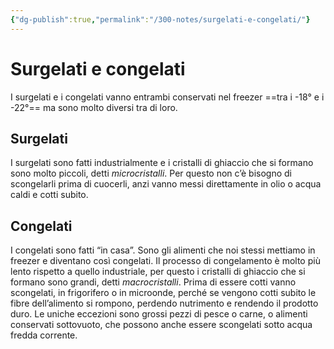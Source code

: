 ```yaml
---
{"dg-publish":true,"permalink":"/300-notes/surgelati-e-congelati/"}
---
```


# Surgelati e congelati
I surgelati e i congelati vanno entrambi conservati nel freezer ==tra i -18° e i -22°== ma sono molto diversi tra di loro.
## Surgelati
I surgelati sono fatti industrialmente e i cristalli di ghiaccio che si formano sono molto piccoli, detti *microcristalli*. Per questo non c’è bisogno di scongelarli prima di cuocerli, anzi vanno messi direttamente in olio o acqua caldi e cotti subito.
## Congelati
I congelati sono fatti “in casa”. Sono gli alimenti che noi stessi mettiamo in freezer e diventano così congelati. Il processo di congelamento è molto più lento rispetto a quello industriale, per questo i cristalli di ghiaccio che si formano sono grandi, detti *macrocristalli*. Prima di essere cotti vanno scongelati, in frigorifero o in microonde, perché se vengono cotti subito le fibre dell’alimento si rompono, perdendo nutrimento e rendendo il prodotto duro. Le uniche eccezioni sono grossi pezzi di pesce o carne, o alimenti conservati sottovuoto, che possono anche essere scongelati sotto acqua fredda corrente.